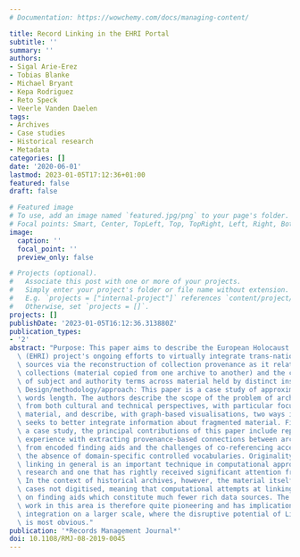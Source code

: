 ```yaml
---
# Documentation: https://wowchemy.com/docs/managing-content/

title: Record Linking in the EHRI Portal
subtitle: ''
summary: ''
authors:
- Sigal Arie-Erez
- Tobias Blanke
- Michael Bryant
- Kepa Rodriguez
- Reto Speck
- Veerle Vanden Daelen
tags:
- Archives
- Case studies
- Historical research
- Metadata
categories: []
date: '2020-06-01'
lastmod: 2023-01-05T17:12:36+01:00
featured: false
draft: false

# Featured image
# To use, add an image named `featured.jpg/png` to your page's folder.
# Focal points: Smart, Center, TopLeft, Top, TopRight, Left, Right, BottomLeft, Bottom, BottomRight.
image:
  caption: ''
  focal_point: ''
  preview_only: false

# Projects (optional).
#   Associate this post with one or more of your projects.
#   Simply enter your project's folder or file name without extension.
#   E.g. `projects = ["internal-project"]` references `content/project/deep-learning/index.md`.
#   Otherwise, set `projects = []`.
projects: []
publishDate: '2023-01-05T16:12:36.313880Z'
publication_types:
- '2'
abstract: "Purpose: This paper aims to describe the European Holocaust Research Infrastructure\
  \ (EHRI) project's ongoing efforts to virtually integrate trans-national archival\
  \ sources via the reconstruction of collection provenance as it relates to copy\
  \ collections (material copied from one archive to another) and the co-referencing\
  \ of subject and authority terms across material held by distinct institutions.\
  \ Design/methodology/approach: This paper is a case study of approximately 6,000\
  \ words length. The authors describe the scope of the problem of archival fragmentation\
  \ from both cultural and technical perspectives, with particular focus on Holocaust-related\
  \ material, and describe, with graph-based visualisations, two ways in which EHRI\
  \ seeks to better integrate information about fragmented material. Findings: As\
  \ a case study, the principal contributions of this paper include reports on our\
  \ experience with extracting provenance-based connections between archival descriptions\
  \ from encoded finding aids and the challenges of co-referencing access points in\
  \ the absence of domain-specific controlled vocabularies. Originality/value: Record\
  \ linking in general is an important technique in computational approaches to humanities\
  \ research and one that has rightly received significant attention from scholars.\
  \ In the context of historical archives, however, the material itself is in most\
  \ cases not digitised, meaning that computational attempts at linking must rely\
  \ on finding aids which constitute much fewer rich data sources. The EHRI projecttextquoterights\
  \ work in this area is therefore quite pioneering and has implications for archival\
  \ integration on a larger scale, where the disruptive potential of Linked Open Data\
  \ is most obvious."
publication: '*Records Management Journal*'
doi: 10.1108/RMJ-08-2019-0045
---
```

